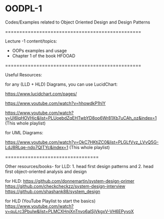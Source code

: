 # OODPL-1
Codes/Examples related to Object Oriented Design and Design Patterns



================================================

Lecture -1 content/topics:

- OOPs examples and usage
- Chapter 1 of the book HFOOAD

================================================

Useful Resources:

for any (LLD + HLD) Diagrams, you can use LucidChart:

https://www.lucidchart.com/pages/

https://www.youtube.com/watch?v=hhowdkP1hlY

https://www.youtube.com/watch?v=UI6lqHOVHic&list=PLUoebdZqEHTwbYD8oo6Wr81Xb7uCAh_oz&index=1 (This whole playlist)


for UML Diagrams: 

https://www.youtube.com/watch?v=OkC7HKtiZC0&list=PLGLfVvz_LVvQ5G-LdJ8RLqe-ndo7QITYc&index=1 (This whole playlist)

=================================

Other resources/books-
for LLD:  1. head first design patterns and
 2. head first object-oriented analysis and design

 for HLD:
 https://github.com/donnemartin/system-design-primer
 https://github.com/checkcheckzz/system-design-interview
 https://github.com/shashank88/system_design
 
 for HLD (YouTube Playlist to start the basics)
 https://www.youtube.com/watch?v=quLrc3PbuIw&list=PLMCXHnjXnTnvo6alSjVkgxV-VH6EPyvoX


